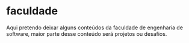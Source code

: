 # faculdade
Aqui pretendo deixar alguns conteúdos da faculdade de engenharia de software, maior parte desse conteúdo será projetos ou desafios.
